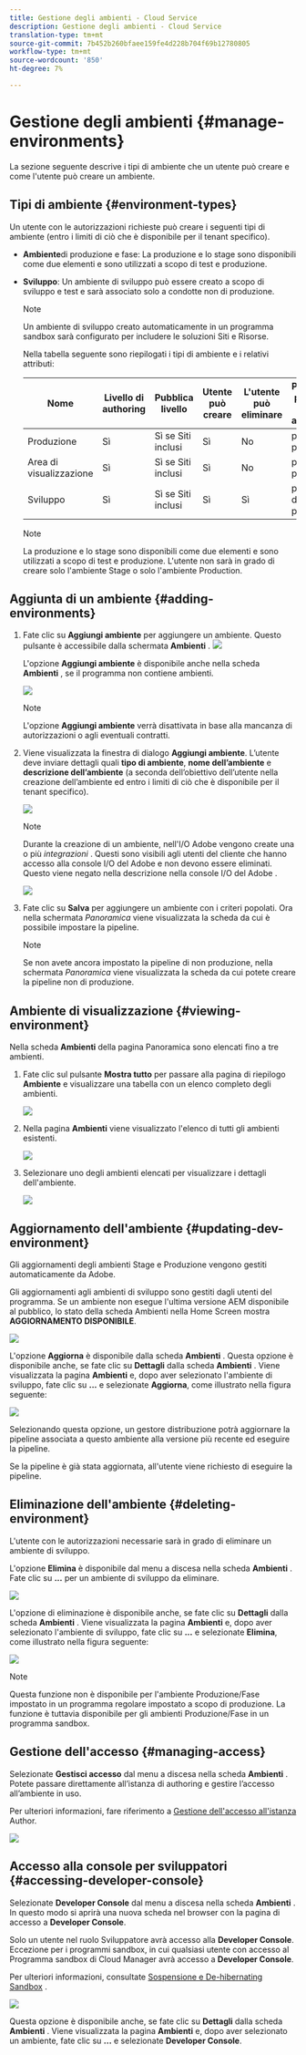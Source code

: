```yaml
---
title: Gestione degli ambienti - Cloud Service
description: Gestione degli ambienti - Cloud Service
translation-type: tm+mt
source-git-commit: 7b452b260bfaee159fe4d228b704f69b12780805
workflow-type: tm+mt
source-wordcount: '850'
ht-degree: 7%

---
```



# Gestione degli ambienti {#manage-environments}

La sezione seguente descrive i tipi di ambiente che un utente può creare e come l&#39;utente può creare un ambiente.

## Tipi di ambiente {#environment-types}

Un utente con le autorizzazioni richieste può creare i seguenti tipi di ambiente (entro i limiti di ciò che è disponibile per il tenant specifico).

* **Ambiente**di produzione e fase:
La produzione e lo stage sono disponibili come due elementi e sono utilizzati a scopo di test e produzione.

* **Sviluppo**: Un ambiente di sviluppo può essere creato a scopo di sviluppo e test e sarà associato solo a condotte non di produzione.

   >[!NOTE]
   >Un ambiente di sviluppo creato automaticamente in un programma sandbox sarà configurato per includere le soluzioni Siti e Risorse.

   Nella tabella seguente sono riepilogati i tipi di ambiente e i relativi attributi:

   | Nome | Livello di authoring | Pubblica livello | Utente può creare | L&#39;utente può eliminare | Pipeline che può essere associata all&#39;ambiente |
   |--- |--- |--- |--- |---|---|
   | Produzione | Sì | Sì se Siti inclusi | Sì | No | pipeline di produzione |
   | Area di visualizzazione | Sì | Sì se Siti inclusi | Sì | No | pipeline di produzione |
   | Sviluppo | Sì | Sì se Siti inclusi | Sì | Sì | pipeline non di produzione |

   >[!NOTE]
   >La produzione e lo stage sono disponibili come due elementi e sono utilizzati a scopo di test e produzione.  L&#39;utente non sarà in grado di creare solo l&#39;ambiente Stage o solo l&#39;ambiente Production.

## Aggiunta di un ambiente {#adding-environments}

1. Fate clic su **Aggiungi ambiente** per aggiungere un ambiente. Questo pulsante è accessibile dalla schermata **Ambienti** .
   ![](assets/environments-tab.png)

   L&#39;opzione **Aggiungi ambiente** è disponibile anche nella scheda **Ambienti** , se il programma non contiene ambienti.

   ![](assets/no-environments.png)

   >[!NOTE]
   >L&#39;opzione **Aggiungi ambiente** verrà disattivata in base alla mancanza di autorizzazioni o agli eventuali contratti.

1. Viene visualizzata la finestra di dialogo **Aggiungi ambiente**. L’utente deve inviare dettagli quali **tipo di ambiente**, **nome dell’ambiente** e **descrizione dell’ambiente** (a seconda dell’obiettivo dell’utente nella creazione dell’ambiente ed entro i limiti di ciò che è disponibile per il tenant specifico).

   ![](assets/add-environment2.png)

   >[!NOTE]
   >Durante la creazione di un ambiente, nell&#39;I/O  Adobe vengono create una o più *integrazioni* . Questi sono visibili agli utenti del cliente che hanno accesso alla console I/O del Adobe  e non devono essere eliminati. Questo viene negato nella descrizione nella console I/O del Adobe .

   ![](assets/add-environment-image1.png)

1. Fate clic su **Salva** per aggiungere un ambiente con i criteri popolati.  Ora nella schermata *Panoramica* viene visualizzata la scheda da cui è possibile impostare la pipeline.

   >[!NOTE]
   >Se non avete ancora impostato la pipeline di non produzione, nella schermata *Panoramica* viene visualizzata la scheda da cui potete creare la pipeline non di produzione.


## Ambiente di visualizzazione {#viewing-environment}

Nella scheda **Ambienti** della pagina Panoramica sono elencati fino a tre ambienti.

1. Fate clic sul pulsante **Mostra tutto** per passare alla pagina di riepilogo **Ambiente** e visualizzare una tabella con un elenco completo degli ambienti.

   ![](assets/environment-view-1.png)

1. Nella pagina **Ambienti** viene visualizzato l&#39;elenco di tutti gli ambienti esistenti.

   ![](assets/environment-view-2.png)

1. Selezionare uno degli ambienti elencati per visualizzare i dettagli dell&#39;ambiente.

   ![](assets/environment-view-3.png)


## Aggiornamento dell&#39;ambiente {#updating-dev-environment}

Gli aggiornamenti degli ambienti Stage e Produzione vengono gestiti automaticamente da  Adobe.

Gli aggiornamenti agli ambienti di sviluppo sono gestiti dagli utenti del programma. Se un ambiente non esegue l&#39;ultima versione AEM disponibile al pubblico, lo stato della scheda Ambienti nella Home Screen mostra **AGGIORNAMENTO DISPONIBILE**.

![](assets/update-environ-1.png)


L&#39;opzione **Aggiorna** è disponibile dalla scheda **Ambienti** .
Questa opzione è disponibile anche, se fate clic su **Dettagli** dalla scheda **Ambienti** . Viene visualizzata la pagina **Ambienti** e, dopo aver selezionato l&#39;ambiente di sviluppo, fate clic su **...** e selezionate **Aggiorna**, come illustrato nella figura seguente:

![](assets/environments-screen-update.png)

Selezionando questa opzione, un gestore distribuzione potrà aggiornare la pipeline associata a questo ambiente alla versione più recente ed eseguire la pipeline.

Se la pipeline è già stata aggiornata, all&#39;utente viene richiesto di eseguire la pipeline.

## Eliminazione dell&#39;ambiente {#deleting-environment}

L&#39;utente con le autorizzazioni necessarie sarà in grado di eliminare un ambiente di sviluppo.

L&#39;opzione **Elimina** è disponibile dal menu a discesa nella scheda **Ambienti** . Fate clic su **...** per un ambiente di sviluppo da eliminare.

![](assets/environ-delete.png)

L&#39;opzione di eliminazione è disponibile anche, se fate clic su **Dettagli** dalla scheda **Ambienti** . Viene visualizzata la pagina **Ambienti** e, dopo aver selezionato l&#39;ambiente di sviluppo, fate clic su **...** e selezionate **Elimina**, come illustrato nella figura seguente:

![](assets/environ-delete-2.png)


>[!NOTE]
>
>Questa funzione non è disponibile per l&#39;ambiente Produzione/Fase impostato in un programma regolare impostato a scopo di produzione. La funzione è tuttavia disponibile per gli ambienti Produzione/Fase in un programma sandbox.

## Gestione dell&#39;accesso {#managing-access}

Selezionate **Gestisci accesso** dal menu a discesa nella scheda **Ambienti** . Potete passare direttamente all’istanza di authoring e gestire l’accesso all’ambiente in uso.

Per ulteriori informazioni, fare riferimento a [Gestione dell&#39;accesso all&#39;istanza](/help/onboarding/getting-access-to-aem-in-cloud/navigation.md#manage-access-aem) Author.

![](assets/environ-manage-access.png)


## Accesso alla console per sviluppatori {#accessing-developer-console}

Selezionate **Developer Console** dal menu a discesa nella scheda **Ambienti** . In questo modo si aprirà una nuova scheda nel browser con la pagina di accesso a **Developer Console**.

Solo un utente nel ruolo Sviluppatore avrà accesso alla **Developer Console**. Eccezione per i programmi sandbox, in cui qualsiasi utente con accesso al Programma sandbox di Cloud Manager avrà accesso a **Developer Console**.

Per ulteriori informazioni, consultate [Sospensione e De-hibernating Sandbox](https://docs.adobe.com/content/help/en/experience-manager-cloud-service/onboarding/getting-access/cloud-service-programs/sandbox-programs.html#hibernating-introduction) .


![](assets/environ-dev-console.png)

Questa opzione è disponibile anche, se fate clic su **Dettagli** dalla scheda **Ambienti** . Viene visualizzata la pagina **Ambienti** e, dopo aver selezionato un ambiente, fate clic su **...** e selezionate **Developer Console**.

